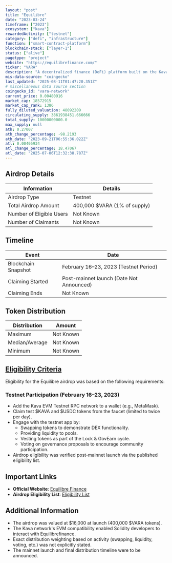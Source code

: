 ```yaml
---
layout: "post"
title: "Equilibre"
date: "2023-03-24"
timeframe: ["2023"]
ecosystem: ["kava"]
rewardedActivity: ["testnet"]
category: ["defi", "infrastructure"]
function: ["smart-contract-platform"]
blockchain-stack: ["layer-1"]
status: ["alive"]
pagetype: "project"
website: "https://equilibrefinance.com/"
ticker: "VARA"
description: "A decentralized finance (DeFi) platform built on the Kava network, leveraging ve(3,3) AMMs and concentrated liquidity models."
mis-data-source: "coingecko"
last_updated: "2025-08-11T01:47:20.351Z"
# miscellaneous data source section
coingecko_id: "vara-network"
current_price: 0.00480916
market_cap: 18572915
market_cap_rank: 1386
fully_diluted_valuation: 48092209
circulating_supply: 3861938451.666666
total_supply: 10000000000.0
max_supply: null
ath: 0.27007
ath_change_percentage: -98.2193
ath_date: "2023-09-21T06:55:36.022Z"
atl: 0.00405934
atl_change_percentage: 18.47067
atl_date: "2025-07-06T12:32:38.787Z"
---
```


## Airdrop Details

| Information              | Details                      |
| ------------------------ | ---------------------------- |
| Airdrop Type             | Testnet                      |
| Total Airdrop Amount     | 400,000 $VARA (1% of supply) |
| Number of Eligible Users | Not Known                    |
| Number of Claimants      | Not Known                    |

## Timeline

| Event               | Date                                     |
| ------------------- | ---------------------------------------- |
| Blockchain Snapshot | February 16–23, 2023 (Testnet Period)    |
| Claiming Started    | Post-mainnet launch (Date Not Announced) |
| Claiming Ends       | Not Known                                |

## Token Distribution

| Distribution   | Amount    |
| -------------- | --------- |
| Maximum        | Not Known |
| Median/Average | Not Known |
| Minimum        | Not Known |

## [Eligibility Criteria](https://raw.githubusercontent.com/equilibre-finance/wallets-data/main/airdrop.txt)

Eligibility for the Equilibre airdrop was based on the following requirements:

### Testnet Participation (February 16–23, 2023)
- Add the Kava EVM Testnet RPC network to a wallet (e.g., MetaMask).
- Claim test $KAVA and $USDC tokens from the faucet (limited to twice per day).
- Engage with the testnet app by:
  - Swapping tokens to demonstrate DEX functionality.
  - Providing liquidity to pools.
  - Vesting tokens as part of the Lock & GovEarn cycle.
  - Voting on governance proposals to encourage community participation.
- Airdrop eligibility was verified post-mainnet launch via the published eligibility list.

## Important Links

- **Official Website**: [Equilibre Finance](https://equilibrefinance.com/)
- **Airdrop Eligibility List**: [Eligibility List](https://raw.githubusercontent.com/equilibre-finance/wallets-data/main/airdrop.txt)

## Additional Information

- The airdrop was valued at $16,000 at launch (400,000 $VARA tokens).
- The Kava network's EVM compatibility enabled Solidity developers to interact with Equilibrefinance.
- Exact distribution weighting based on activity (swapping, liquidity, voting, etc.) was not explicitly stated.
- The mainnet launch and final distribution timeline were to be announced.